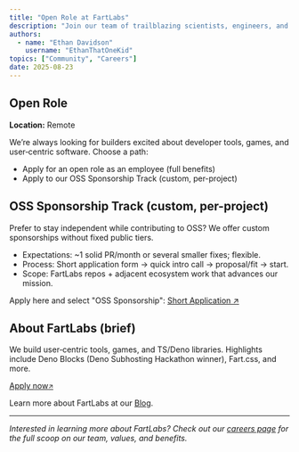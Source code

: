 ```yaml
---
title: "Open Role at FartLabs"
description: "Join our team of trailblazing scientists, engineers, and strategic thinkers passionate about developer tools and user-centric software."
authors:
  - name: "Ethan Davidson"
    username: "EthanThatOneKid"
topics: ["Community", "Careers"]
date: 2025-08-23
---
```


## Open Role

**Location:** Remote

We’re always looking for builders excited about developer tools, games, and
user‑centric software. Choose a path:

- Apply for an open role as an employee (full benefits)
- Apply to our OSS Sponsorship Track (custom, per-project)

## OSS Sponsorship Track (custom, per-project)

Prefer to stay independent while contributing to OSS? We offer custom
sponsorships without fixed public tiers.

- Expectations: ~1 solid PR/month or several smaller fixes; flexible.
- Process: Short application form → quick intro call → proposal/fit → start.
- Scope: FartLabs repos + adjacent ecosystem work that advances our mission.

Apply here and select "OSS Sponsorship":
[Short Application ↗](https://docs.google.com/forms/d/e/1FAIpQLSdS6iN0l2Ze6_RX_MU70qGCnyYiMif6v4KO-Cd1q6tU-11RIA/viewform?usp=dialog)

## About FartLabs (brief)

We build user‑centric tools, games, and TS/Deno libraries. Highlights include
Deno Blocks (Deno Subhosting Hackathon winner), Fart.css, and more.

<a href="https://docs.google.com/forms/d/e/1FAIpQLSdS6iN0l2Ze6_RX_MU70qGCnyYiMif6v4KO-Cd1q6tU-11RIA/viewform?usp=dialog" class="fart-button">Apply
now<small>&#8599;</small></a>

Learn more about FartLabs at our <a href="/blog" class="fart-button">Blog</a>.

---

_Interested in learning more about FartLabs? Check out our
[careers page](/careers) for the full scoop on our team, values, and benefits._
